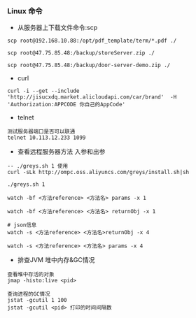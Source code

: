 ### Linux 命令

* 从服务器上下载文件命令:scp
```text
scp root@192.168.10.88:/opt/pdf_template/term/*.pdf ./

scp root@47.75.85.48:/backup/storeServer.zip ./

scp root@47.75.85.48:/backup/door-server-demo.zip ./

```
* curl 
```text
curl -i --get --include 'http://jisucxdq.market.alicloudapi.com/car/brand'  -H 'Authorization:APPCODE 你自己的AppCode'
```

* telnet 
```text
测试服务器端口是否可以联通
telnet 10.113.12.233 1099
```

* 查看远程服务器方法 入参和出参
```text
-- ./greys.sh 1 使用
curl -sLk http://ompc.oss.aliyuncs.com/greys/install.sh|sh

./greys.sh 1

watch -bf <方法reference> <方法名> params -x 1

watch -bf <方法reference> <方法名> returnObj -x 1

# json信息
watch -s <方法reference> <方法名>returnObj -x 4

watch -s <方法reference> <方法名> params -x 4   
```
* 排查JVM 堆中内存&GC情况
```text
查看堆中存活的对象
jmap -histo:live <pid> 

查询进程的GC情况
jstat -gcutil 1 100 
jstat -gcutil <pid> 打印的时间间隔数  
```



